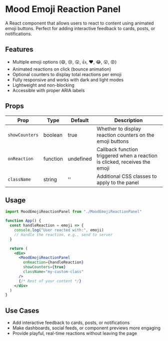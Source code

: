 # Mood Emoji Reaction Panel

A React component that allows users to react to content using animated emoji buttons. Perfect for adding interactive feedback to cards, posts, or notifications.

## Features

- Multiple emoji options (😄, 😢, 😲, 👍, ❤️, 😂, 😮, 😡)
- Animated reactions on click (bounce animation)
- Optional counters to display total reactions per emoji
- Fully responsive and works with dark and light modes
- Lightweight and non-blocking
- Accessible with proper ARIA labels

## Props

| Prop          | Type      | Default   | Description                                                                 |
| ------------- | --------- | --------- | --------------------------------------------------------------------------- |
| `showCounters`| boolean   | true      | Whether to display reaction counters on the emoji buttons                   |
| `onReaction`  | function  | undefined | Callback function triggered when a reaction is clicked, receives the emoji |
| `className`   | string    | ''        | Additional CSS classes to apply to the panel                                |

## Usage

```jsx
import MoodEmojiReactionPanel from "./MoodEmojiReactionPanel"

function App() {
  const handleReaction = emoji => {
    console.log("User reacted with:", emoji)
    // Handle the reaction, e.g., send to server
  }

  return (
    <div>
      <MoodEmojiReactionPanel
        onReaction={handleReaction}
        showCounters={true}
        className="my-custom-class"
      />
      {/* Rest of your content */}
    </div>
  )
}
```

## Use Cases

- Add interactive feedback to cards, posts, or notifications
- Make dashboards, social feeds, or component previews more engaging
- Provide playful, real-time reactions without leaving the page
